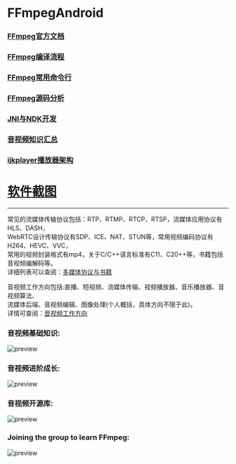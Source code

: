 # FFmpegAndroid

### [FFmpeg官方文档](https://ffmpeg.org/)
### [FFmpeg编译流程](https://github.com/kkgit2008/apk_FFmpegDemo/blob/master/doc/FFmpeg_compile_shell.md)
### [FFmpeg常用命令行](https://github.com/kkgit2008/apk_FFmpegDemo/blob/master/doc/FFmpeg_command_line.md)
### [FFmpeg源码分析](https://github.com/kkgit2008/apk_FFmpegDemo/blob/master/doc/FFmpeg_sourcecode.md)
### [JNI与NDK开发](https://github.com/kkgit2008/apk_FFmpegDemo/blob/master/doc/JNI_develop_practice.md)
### [音视频知识汇总](https://github.com/kkgit2008/apk_FFmpegDemo/blob/master/doc/multimedia_knowledge.md)
### [ijkplayer播放器架构](https://github.com/kkgit2008/apk_FFmpegDemo/blob/master/doc/player_framework.md)



# [软件截图](https://github.com/kkgit2008/apk_FFmpegDemo/blob/master/picture/screenShot.main.jpg)


----------------------------------------------------------------------------------------------------

常见的流媒体传输协议包括：RTP、RTMP、RTCP、RTSP，流媒体应用协议有HLS、DASH，</br>
WebRTC设计传输协议有SDP、ICE、NAT、STUN等，常用视频编码协议有H264、HEVC、VVC，</br>
常用的视频封装格式有mp4，关于C/C++语言标准有C11、C20++等，书籍包括音视频编解码等。</br>
详细列表可以查阅：[多媒体协议与书籍](https://github.com/kkgit2008/apk_FFmpegDemo/blob/master/doc/multimedia_protocol.md)

音视频工作方向包括:直播、短视频、流媒体传输、视频播放器、音乐播放器、音视频算法、</br>
流媒体后端、音视频编辑、图像处理(个人概括，具体方向不限于此)。</br>
详情可查阅：[音视频工作方向](https://github.com/kkgit2008/apk_FFmpegDemo/blob/master/doc/multimedia_work.md)

### 音视频基础知识:
![preview](https://github.com/kkgit2008/apk_FFmpegDemo/blob/master/picture/multimedia_baseline.png)

### 音视频进阶成长:
![preview](https://github.com/kkgit2008/apk_FFmpegDemo/blob/master/picture/multimedia_main.png)

### 音视频开源库:
![preview](https://github.com/kkgit2008/apk_FFmpegDemo/blob/master/picture/multimedia_library.png)

### Joining the group to learn FFmpeg:
![preview](https://github.com/kkgit2008/apk_FFmpegDemo/blob/master/picture/ffmpeg_group.png)

